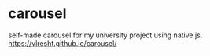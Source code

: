 # carousel
self-made carousel for my university project using native js.
https://vlresht.github.io/carousel/
